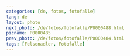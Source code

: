 ```yaml
---
categories: [de, fotos, fotofalle]
lang: de
layout: photo
next_photo: /de/fotos/fotofalle/P0000488.html
picname: P0000485
prev_photo: /de/fotos/fotofalle/P0000484.html
tags: [Felsenadler, Fotofalle]
---
```

